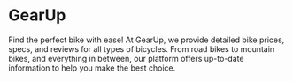 # GearUp
Find the perfect bike with ease! At GearUp, we provide detailed bike prices, specs, and reviews for all types of bicycles. From road bikes to mountain bikes, and everything in between, our platform offers up-to-date information to help you make the best choice. 
